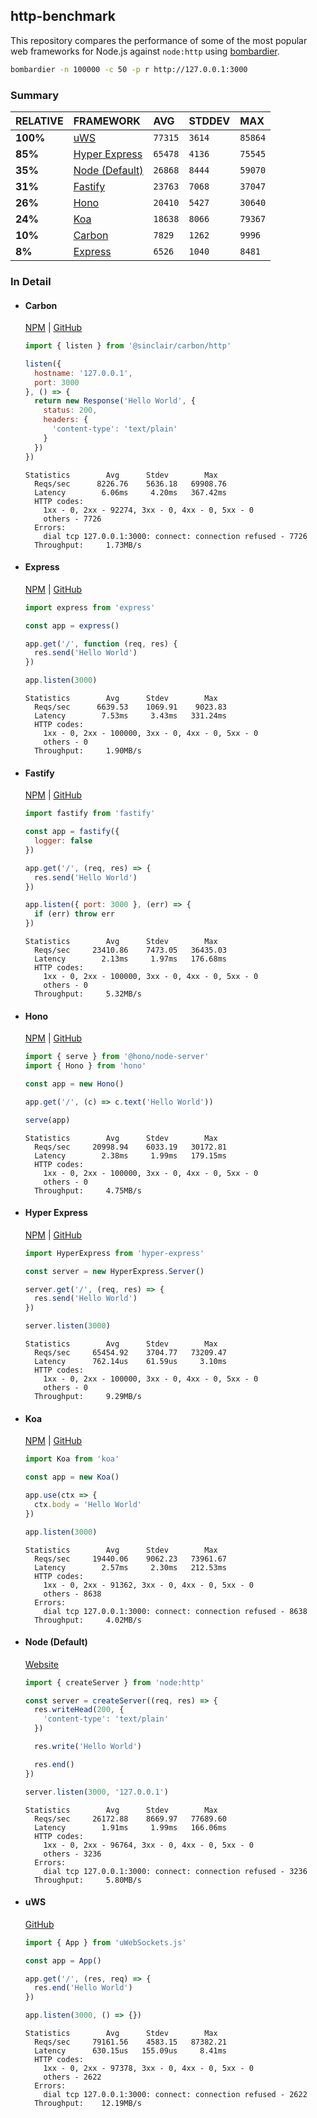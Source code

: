 ## http-benchmark

This repository compares the performance of some of the most popular web frameworks for Node.js against `node:http` using [bombardier](https://github.com/codesenberg/bombardier).

```bash
bombardier -n 100000 -c 50 -p r http://127.0.0.1:3000
```

### Summary

| RELATIVE | FRAMEWORK | AVG | STDDEV | MAX |
| :--- | :--- | :--- | :--- | :--- |
| **100%** | [uWS](#uws) | `77315` | `3614` | `85864` |
| **85%** | [Hyper Express](#hyper-express) | `65478` | `4136` | `75545` |
| **35%** | [Node (Default)](#node-default) | `26868` | `8444` | `59070` |
| **31%** | [Fastify](#fastify) | `23763` | `7068` | `37047` |
| **26%** | [Hono](#hono) | `20410` | `5427` | `30640` |
| **24%** | [Koa](#koa) | `18638` | `8066` | `79367` |
| **10%** | [Carbon](#carbon) | `7829` | `1262` | `9996` |
| **8%** | [Express](#express) | `6526` | `1040` | `8481` |


### In Detail

- #### Carbon
  [NPM](https://npmjs.com/@sinclair/carbon) | [GitHub](https://github.com/sinclairzx81/carbon)
  ```js
  import { listen } from '@sinclair/carbon/http'

  listen({
    hostname: '127.0.0.1',
    port: 3000
  }, () => {
    return new Response('Hello World', {
      status: 200,
      headers: {
        'content-type': 'text/plain'
      }
    })
  })
  ```

  ```
  Statistics        Avg      Stdev        Max
    Reqs/sec      8226.76    5636.18   69908.76
    Latency        6.06ms     4.20ms   367.42ms
    HTTP codes:
      1xx - 0, 2xx - 92274, 3xx - 0, 4xx - 0, 5xx - 0
      others - 7726
    Errors:
      dial tcp 127.0.0.1:3000: connect: connection refused - 7726
    Throughput:     1.73MB/s
  ```

- #### Express
  [NPM](https://npmjs.com/express) | [GitHub](https://github.com/expressjs/express)
  ```js
  import express from 'express'

  const app = express()

  app.get('/', function (req, res) {
    res.send('Hello World')
  })

  app.listen(3000)
  ```

  ```
  Statistics        Avg      Stdev        Max
    Reqs/sec      6639.53    1069.91    9023.83
    Latency        7.53ms     3.43ms   331.24ms
    HTTP codes:
      1xx - 0, 2xx - 100000, 3xx - 0, 4xx - 0, 5xx - 0
      others - 0
    Throughput:     1.90MB/s
  ```

- #### Fastify
  [NPM](https://npmjs.com/fastify) | [GitHub](https://github.com/fastify/fastify)
  ```js
  import fastify from 'fastify'

  const app = fastify({
    logger: false
  })

  app.get('/', (req, res) => {
    res.send('Hello World')
  })

  app.listen({ port: 3000 }, (err) => {
    if (err) throw err
  })
  ```

  ```
  Statistics        Avg      Stdev        Max
    Reqs/sec     23410.86    7473.05   36435.03
    Latency        2.13ms     1.97ms   176.68ms
    HTTP codes:
      1xx - 0, 2xx - 100000, 3xx - 0, 4xx - 0, 5xx - 0
      others - 0
    Throughput:     5.32MB/s
  ```

- #### Hono
  [NPM](https://npmjs.com/hono) | [GitHub](https://github.com/honojs/hono)
  ```js
  import { serve } from '@hono/node-server'
  import { Hono } from 'hono'

  const app = new Hono()

  app.get('/', (c) => c.text('Hello World'))

  serve(app)
  ```

  ```
  Statistics        Avg      Stdev        Max
    Reqs/sec     20998.94    6033.19   30172.81
    Latency        2.38ms     1.99ms   179.15ms
    HTTP codes:
      1xx - 0, 2xx - 100000, 3xx - 0, 4xx - 0, 5xx - 0
      others - 0
    Throughput:     4.75MB/s
  ```

- #### Hyper Express
  [NPM](https://npmjs.com/hyper-express) | [GitHub](https://github.com/kartikk221/hyper-express)
  ```js
  import HyperExpress from 'hyper-express'

  const server = new HyperExpress.Server()

  server.get('/', (req, res) => {
    res.send('Hello World')
  })

  server.listen(3000)
  ```

  ```
  Statistics        Avg      Stdev        Max
    Reqs/sec     65454.92    3704.77   73209.47
    Latency      762.14us    61.59us     3.10ms
    HTTP codes:
      1xx - 0, 2xx - 100000, 3xx - 0, 4xx - 0, 5xx - 0
      others - 0
    Throughput:     9.29MB/s
  ```

- #### Koa
  [NPM](https://npmjs.com/koa) | [GitHub](https://github.com/koajs/koa)
  ```js
  import Koa from 'koa'

  const app = new Koa()

  app.use(ctx => {
    ctx.body = 'Hello World'
  })

  app.listen(3000)
  ```

  ```
  Statistics        Avg      Stdev        Max
    Reqs/sec     19440.06    9062.23   73961.67
    Latency        2.57ms     2.30ms   212.53ms
    HTTP codes:
      1xx - 0, 2xx - 91362, 3xx - 0, 4xx - 0, 5xx - 0
      others - 8638
    Errors:
      dial tcp 127.0.0.1:3000: connect: connection refused - 8638
    Throughput:     4.02MB/s
  ```

- #### Node (Default)
  [Website](https://nodejs.org/api/http.html)
  ```js
  import { createServer } from 'node:http'

  const server = createServer((req, res) => {
    res.writeHead(200, {
      'content-type': 'text/plain'
    })

    res.write('Hello World')

    res.end()
  })

  server.listen(3000, '127.0.0.1')
  ```

  ```
  Statistics        Avg      Stdev        Max
    Reqs/sec     26172.88    8669.97   77689.60
    Latency        1.91ms     1.99ms   166.06ms
    HTTP codes:
      1xx - 0, 2xx - 96764, 3xx - 0, 4xx - 0, 5xx - 0
      others - 3236
    Errors:
      dial tcp 127.0.0.1:3000: connect: connection refused - 3236
    Throughput:     5.80MB/s
  ```

- #### uWS
  [GitHub](https://github.com/uNetworking/uWebSockets.js)
  ```js
  import { App } from 'uWebSockets.js'

  const app = App()

  app.get('/', (res, req) => {
    res.end('Hello World')
  })

  app.listen(3000, () => {})
  ```

  ```
  Statistics        Avg      Stdev        Max
    Reqs/sec     79161.56    4583.15   87382.21
    Latency      630.15us   155.09us     8.41ms
    HTTP codes:
      1xx - 0, 2xx - 97378, 3xx - 0, 4xx - 0, 5xx - 0
      others - 2622
    Errors:
      dial tcp 127.0.0.1:3000: connect: connection refused - 2622
    Throughput:    12.19MB/s
  ```


